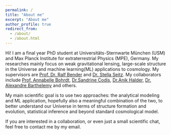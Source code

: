 ```yaml
---
permalink: /
title: "About me"
excerpt: "About me"
author_profile: true
redirect_from: 
  - /about/
  - /about.html
---
```


Hi! I am a final year PhD student at Universitäts-Sternwarte München (USM) and Max Planck Institute for extraterrestrial Physics (MPE), Germany. My researches mainly focus on weak gravitational lensing, large-scale structure in the Universe and machine learning(ML) applications to cosmology. My supervisors are [Prof. Dr. Ralf Bender](https://www.mpe.mpg.de/~bender/) and [Dr. Stella Seitz](https://www.usm.lmu.de/~stella/stella.html). My collaborators include [Prof. Annabelle Bohrdt](https://sites.google.com/view/annabelle-bohrdt?pli=1), [Dr.Sandrine Codis](https://sandrinecodis.wixsite.com/sandrinewebsite), [Dr.Anik Halder](https://anikhalder.github.io), [Dr. Alexandre Barthelemy](https://scholar.google.com/citations?user=s_F6pIsAAAAJ&hl=fr) and others.

My main scientific goal is to use two approaches: the analytical modeling and ML application, hopefully also a meaningful combination of the two, to better understand our Universe in terms of structure formation and evolution, statistical inference and beyond standard cosmological model. 

If you are interested in a collaboration, or even just a small scientific chat, feel free to contact me by my email.
